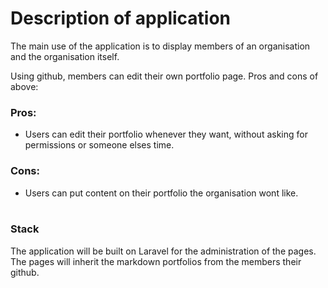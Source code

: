 # Description of application
The main use of the application is to display members of an organisation and the organisation itself.

Using github, members can edit their own portfolio page.
Pros and cons of above:
### Pros:
- Users can edit their portfolio whenever they want, without asking for permissions or someone elses time.
### Cons:
- Users can put content on their portfolio the organisation wont like.
<br/><br/>

### Stack
The application will be built on Laravel for the administration of the pages.
The pages will inherit the markdown portfolios from the members their github.

